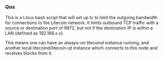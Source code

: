 ### Qos ###

This is a Linux bash script that will set up tc to limit the outgoing bandwidth for connections to the Litecoin network. It limits outbound TCP traffic with a source or destination port of 9972, but not if the destination IP is within a LAN (defined as 192.168.x.x).

This means one can have an always-on litecoind instance running, and another local litecoind/litecoin-qt instance which connects to this node and receives blocks from it.
